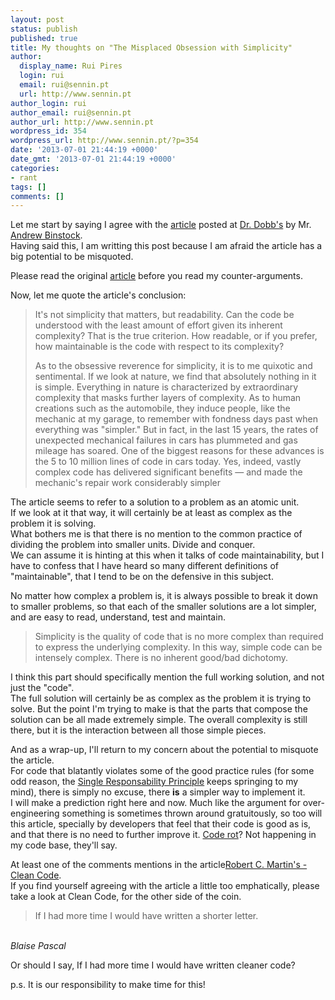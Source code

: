 ```yaml
---
layout: post
status: publish
published: true
title: My thoughts on "The Misplaced Obsession with Simplicity"
author:
  display_name: Rui Pires
  login: rui
  email: rui@sennin.pt
  url: http://www.sennin.pt
author_login: rui
author_email: rui@sennin.pt
author_url: http://www.sennin.pt
wordpress_id: 354
wordpress_url: http://www.sennin.pt/?p=354
date: '2013-07-01 21:44:19 +0000'
date_gmt: '2013-07-01 21:44:19 +0000'
categories:
- rant
tags: []
comments: []
---
```

<p>Let me start by saying I agree with the <a href="http://www.drdobbs.com/architecture-and-design/the-misplaced-obsession-with-simplicity/240157265">article</a> posted at <a href="http://www.drdobbs.com/">Dr. Dobb's</a> by Mr. <a href="http://www.drdobbs.com/authors/Andrew-Binstock">Andrew Binstock</a>.<br />
Having said this, I am writting this post because I am afraid the article has a big potential to be misquoted.</p>
<p>Please read the original <a href="http://www.drdobbs.com/architecture-and-design/the-misplaced-obsession-with-simplicity/240157265">article</a> before you read my counter-arguments.</p>
<p>Now, let me quote the article's conclusion:</p>
<blockquote><p>It's not simplicity that matters, but readability. Can the code be understood with the least amount of effort given its inherent complexity? That is the true criterion. How readable, or if you prefer, how maintainable is the code with respect to its complexity?</p>
<p>As to the obsessive reverence for simplicity, it is to me quixotic and sentimental. If we look at nature, we find that absolutely nothing in it is simple. Everything in nature is characterized by extraordinary complexity that masks further layers of complexity. As to human creations such as the automobile, they induce people, like the mechanic at my garage, to remember with fondness days past when everything was "simpler." But in fact, in the last 15 years, the rates of unexpected mechanical failures in cars has plummeted and gas mileage has soared. One of the biggest reasons for these advances is the 5 to 10 million lines of code in cars today. Yes, indeed, vastly complex code has delivered significant benefits &mdash; and made the mechanic's repair work considerably simpler<br />
</blockquote></p>
<p>The article seems to refer to a solution to a problem as an atomic unit.<br />
If we look at it that way, it will certainly be at least as complex as the problem it is solving.<br />
What bothers me is that there is no mention to the common practice of dividing the problem into smaller units. Divide and conquer.<br />
We can assume it is hinting at this when it talks of code maintainability, but I have to confess that I have heard so many different definitions of "maintainable", that I tend to be on the defensive in this subject.</p>
<p>No matter how complex a problem is, it is always possible to break it down to smaller problems, so that each of the smaller solutions are a lot simpler, and are easy to read, understand, test and maintain.</p>
<blockquote><p>Simplicity is the quality of code that is no more complex than required to express the underlying complexity. In this way, simple code can be intensely complex. There is no inherent good/bad dichotomy.<br />
</blockquote></p>
<p>I think this part should specifically mention the full working solution, and not just the "code".<br />
The full solution will certainly be as complex as the problem it is trying to solve. But the point I'm trying to make is that the parts that compose the solution can be all made extremely simple. The overall complexity is still there, but it is the interaction between all those simple pieces.</p>
<p>And as a wrap-up, I'll return to my concern about the potential to misquote the article.<br />
For code that blatantly violates some of the good practice rules (for some odd reason, the <a href="http://en.wikipedia.org/wiki/Single_responsibility_principle">Single Responsability Principle</a> keeps springing to my mind), there is simply no excuse, there <strong>is</strong> a simpler way to implement it.<br />
I will make a prediction right here and now. Much like the argument for over-engineering something is sometimes thrown around gratuitously, so too will this article, specially by developers that feel that their code is good as is, and that there is no need to further improve it. <a href="http://en.wikipedia.org/wiki/Code_rot">Code rot</a>? Not happening in my code base, they'll say.</p>
<p>At least one of the comments mentions in the article<a href="At least one of the comments mentions Robert C. Martin's - Clean Code.">Robert C. Martin's - Clean Code</a>.<br />
If you find yourself agreeing with the article a little too emphatically, please take a look at Clean Code, for the other side of the coin.</p>
<blockquote><p>If I had more time I would have written a shorter letter.</blockquote><br />
<em>Blaise Pascal<br />
</em></p>
<p>Or should I say, If I had more time I would have written cleaner code?</p>
<p>p.s. It is our responsibility to make time for this!</p>

